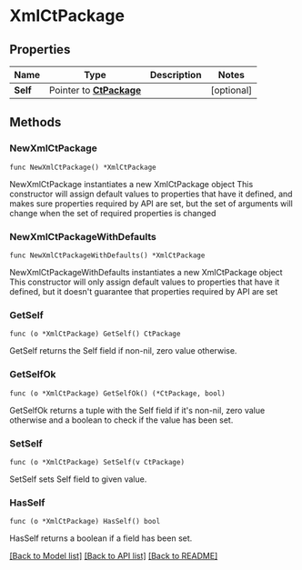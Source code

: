 # XmlCtPackage

## Properties

Name | Type | Description | Notes
------------ | ------------- | ------------- | -------------
**Self** | Pointer to [**CtPackage**](CtPackage.md) |  | [optional] 

## Methods

### NewXmlCtPackage

`func NewXmlCtPackage() *XmlCtPackage`

NewXmlCtPackage instantiates a new XmlCtPackage object
This constructor will assign default values to properties that have it defined,
and makes sure properties required by API are set, but the set of arguments
will change when the set of required properties is changed

### NewXmlCtPackageWithDefaults

`func NewXmlCtPackageWithDefaults() *XmlCtPackage`

NewXmlCtPackageWithDefaults instantiates a new XmlCtPackage object
This constructor will only assign default values to properties that have it defined,
but it doesn't guarantee that properties required by API are set

### GetSelf

`func (o *XmlCtPackage) GetSelf() CtPackage`

GetSelf returns the Self field if non-nil, zero value otherwise.

### GetSelfOk

`func (o *XmlCtPackage) GetSelfOk() (*CtPackage, bool)`

GetSelfOk returns a tuple with the Self field if it's non-nil, zero value otherwise
and a boolean to check if the value has been set.

### SetSelf

`func (o *XmlCtPackage) SetSelf(v CtPackage)`

SetSelf sets Self field to given value.

### HasSelf

`func (o *XmlCtPackage) HasSelf() bool`

HasSelf returns a boolean if a field has been set.


[[Back to Model list]](../README.md#documentation-for-models) [[Back to API list]](../README.md#documentation-for-api-endpoints) [[Back to README]](../README.md)


